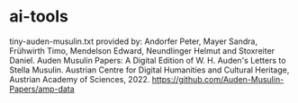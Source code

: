 # ai-tools

tiny-auden-musulin.txt provided by:
Andorfer Peter, Mayer Sandra, Frühwirth Timo, Mendelson Edward, Neundlinger Helmut and Stoxreiter Daniel. Auden Musulin Papers: A Digital Edition of W. H. Auden's Letters to Stella Musulin. Austrian Centre for Digital Humanities and Cultural Heritage, Austrian Academy of Sciences, 2022. https://github.com/Auden-Musulin-Papers/amp-data
